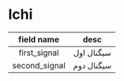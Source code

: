 # Ichi

| field name    | desc       |
|:-------------:|:----------:|
| first_signal  | سیگنال اول |
| second_signal | سیگنال دوم |
